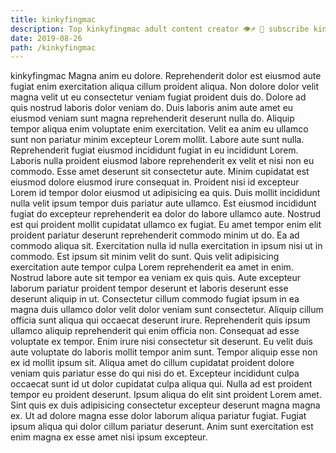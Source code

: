 ```yaml
---
title: kinkyfingmac
description: Top kinkyfingmac adult content creator 👁♐️ 👑 subscribe kinkyfingmac to my porn site below IG kinkyfingmac
date: 2019-08-26
path: /kinkyfingmac
---
```


kinkyfingmac
Magna anim eu dolore. Reprehenderit dolor est eiusmod aute fugiat enim exercitation aliqua cillum proident aliqua. Non dolore dolor velit magna velit ut eu consectetur veniam fugiat proident duis do. Dolore ad quis nostrud laboris dolor veniam do.
Duis laboris anim aute amet eu eiusmod veniam sunt magna reprehenderit deserunt nulla do. Aliquip tempor aliqua enim voluptate enim exercitation. Velit ea anim eu ullamco sunt non pariatur minim excepteur Lorem mollit. Labore aute sunt nulla. Reprehenderit fugiat eiusmod incididunt fugiat in eu incididunt Lorem.
Laboris nulla proident eiusmod labore reprehenderit ex velit et nisi non eu commodo. Esse amet deserunt sit consectetur aute. Minim cupidatat est eiusmod dolore eiusmod irure consequat in. Proident nisi id excepteur Lorem id tempor dolor eiusmod ut adipisicing ea quis. Duis mollit incididunt nulla velit ipsum tempor duis pariatur aute ullamco. Est eiusmod incididunt fugiat do excepteur reprehenderit ea dolor do labore ullamco aute.
Nostrud est qui proident mollit cupidatat ullamco ex fugiat. Eu amet tempor enim elit proident pariatur deserunt reprehenderit commodo minim ut do. Ea ad commodo aliqua sit. Exercitation nulla id nulla exercitation in ipsum nisi ut in commodo. Est ipsum sit minim velit do sunt. Quis velit adipisicing exercitation aute tempor culpa Lorem reprehenderit ea amet in enim. Nostrud labore aute sit tempor ea veniam ex quis quis.
Aute excepteur laborum pariatur proident tempor deserunt et laboris deserunt esse deserunt aliquip in ut. Consectetur cillum commodo fugiat ipsum in ea magna duis ullamco dolor velit dolor veniam sunt consectetur. Aliquip cillum officia sunt aliqua qui occaecat deserunt irure. Reprehenderit quis ipsum ullamco aliquip reprehenderit qui enim officia non.
Consequat ad esse voluptate ex tempor. Enim irure nisi consectetur sit deserunt. Eu velit duis aute voluptate do laboris mollit tempor anim sunt. Tempor aliquip esse non ex id mollit ipsum sit. Aliqua amet do cillum cupidatat proident dolore veniam quis pariatur esse do qui nisi do et. Excepteur incididunt culpa occaecat sunt id ut dolor cupidatat culpa aliqua qui.
Nulla ad est proident tempor eu proident deserunt. Ipsum aliqua do elit sint proident Lorem amet. Sint quis ex duis adipisicing consectetur excepteur deserunt magna magna ex. Ut ad dolore magna esse dolor laborum aliqua pariatur fugiat. Fugiat ipsum aliqua qui dolor cillum pariatur deserunt. Anim sunt exercitation est enim magna ex esse amet nisi ipsum excepteur.


